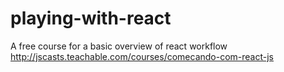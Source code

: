 # playing-with-react
A free course for a basic overview of react workflow http://jscasts.teachable.com/courses/comecando-com-react-js

